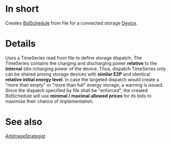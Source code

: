 # In short
Creates [BidSchedule](./BidSchedule) from file for a connected storage [Device](./Device).

# Details
Uses a TimeSeries read from file to define storage dispatch. 
The TimeSeries contains the charging and discharging power **relative** to the **internal** (dis-)charging power of the device. 
Thus, dispatch TimeSeries only can be shared among storage devices with **similar E2P** and identical **relative initial energy level**. 
In case the targeted dispatch would create a "more than empty" or "more than full" energy storage, a warning is issued. 
Since the dispatch specified by file shall be "enforced", the created BidSchedule will use **minimal / maximal allowed prices** for its bids to maximise their chance of implementation.

# See also
[ArbitrageStrategist](./ArbitrageStrategist)